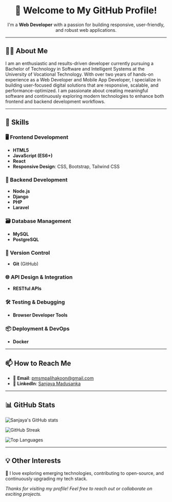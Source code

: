 <h1 align="center">👋 Welcome to My GitHub Profile!</h1>

<p align="center">I'm a <b>Web Developer</b> with a passion for building responsive, user-friendly, and robust web applications.</p>

---

## 👨‍💻 About Me
I am an enthusiastic and results-driven developer currently pursuing a Bachelor of Technology in Software and Intelligent Systems at the University of Vocational Technology. With over two years of hands-on experience as a Web Developer and Mobile App Developer, I specialize in building user-focused digital solutions that are responsive, scalable, and performance-optimized. I am passionate about creating meaningful software and continuously exploring modern technologies to enhance both frontend and backend development workflows.

---

## 🚀 Skills

### 🖥️ Frontend Development
- **HTML5**
- **JavaScript (ES6+)**
- **React**
- **Responsive Design**: CSS, Bootstrap, Tailwind CSS

### 🔧 Backend Development
- **Node.js**
- **Django**
- **PHP**
- **Laravel**

### 🗃️ Database Management
- **MySQL**
- **PostgreSQL**

### 🔄 Version Control
- **Git** (GitHub)

### 🌐 API Design & Integration
- **RESTful APIs**

### 🛠️ Testing & Debugging
- **Browser Developer Tools**

### 📦 Deployment & DevOps
- **Docker**

---

## 📫 How to Reach Me

- 📧 **Email**: [pmsmpalihakoon@gmail.com](mailto:pmsmpalihakoon@gmail.com)  
- 💼 **LinkedIn**: [Sanjaya Madusanka](https://www.linkedin.com/in/sanjaya-madusanka-8129122b1/)

---

## 📊 GitHub Stats

![Sanjaya's GitHub stats](https://github-readme-stats.vercel.app/api?username=madusankaPalihakoon&show_icons=true&theme=dark&count_private=true)

![GitHub Streak](https://streak-stats.demolab.com/?user=madusankaPalihakoon&theme=dark)

![Top Languages](https://github-readme-stats.vercel.app/api/top-langs/?username=madusankaPalihakoon&layout=compact&theme=dark)

---

## 💡 Other Interests

🧠 I love exploring emerging technologies, contributing to open-source, and continuously upgrading my tech stack.

_Thanks for visiting my profile! Feel free to reach out or collaborate on exciting projects._
